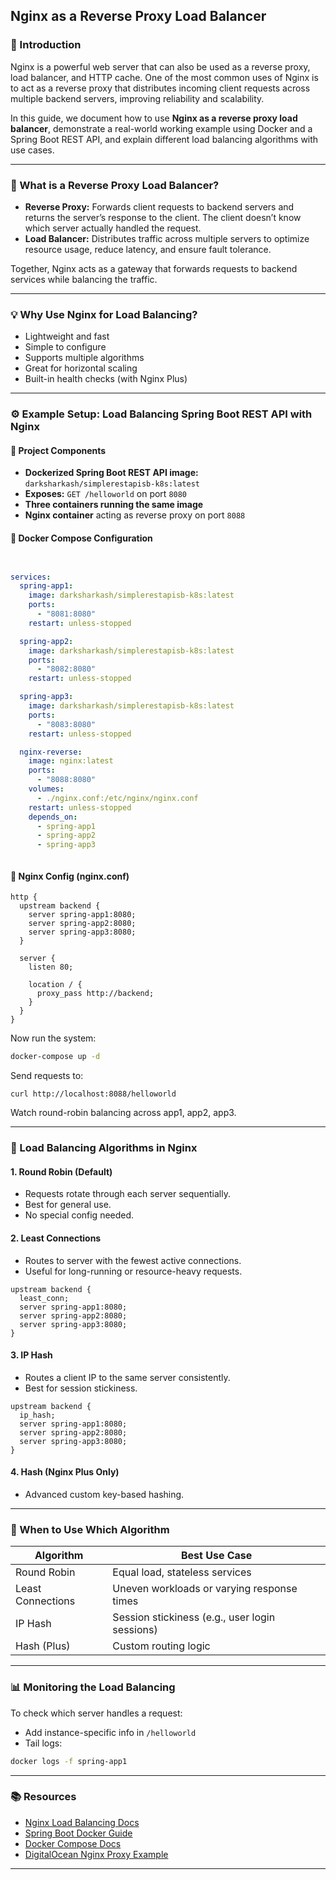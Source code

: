 ## Nginx as a Reverse Proxy Load Balancer

### 📘 Introduction
Nginx is a powerful web server that can also be used as a reverse proxy, load balancer, and HTTP cache. One of the most common uses of Nginx is to act as a reverse proxy that distributes incoming client requests across multiple backend servers, improving reliability and scalability.

In this guide, we document how to use **Nginx as a reverse proxy load balancer**, demonstrate a real-world working example using Docker and a Spring Boot REST API, and explain different load balancing algorithms with use cases.

---

### 🔧 What is a Reverse Proxy Load Balancer?
- **Reverse Proxy:** Forwards client requests to backend servers and returns the server’s response to the client. The client doesn’t know which server actually handled the request.
- **Load Balancer:** Distributes traffic across multiple servers to optimize resource usage, reduce latency, and ensure fault tolerance.

Together, Nginx acts as a gateway that forwards requests to backend services while balancing the traffic.

---

### 💡 Why Use Nginx for Load Balancing?
- Lightweight and fast
- Simple to configure
- Supports multiple algorithms
- Great for horizontal scaling
- Built-in health checks (with Nginx Plus)

---

### ⚙️ Example Setup: Load Balancing Spring Boot REST API with Nginx

#### 🧱 Project Components
- **Dockerized Spring Boot REST API image:** `darksharkash/simplerestapisb-k8s:latest`
- **Exposes:** `GET /helloworld` on port `8080`
- **Three containers running the same image**
- **Nginx container** acting as reverse proxy on port `8088`

#### 📝 Docker Compose Configuration
```yaml


services:
  spring-app1:
    image: darksharkash/simplerestapisb-k8s:latest
    ports:
      - "8081:8080"
    restart: unless-stopped

  spring-app2:
    image: darksharkash/simplerestapisb-k8s:latest
    ports:
      - "8082:8080"
    restart: unless-stopped

  spring-app3:
    image: darksharkash/simplerestapisb-k8s:latest
    ports:
      - "8083:8080"
    restart: unless-stopped

  nginx-reverse:
    image: nginx:latest
    ports:
      - "8088:8080"
    volumes:
      - ./nginx.conf:/etc/nginx/nginx.conf
    restart: unless-stopped
    depends_on:
      - spring-app1
      - spring-app2
      - spring-app3



```

#### 🔧 Nginx Config (nginx.conf)
```nginx
http {
  upstream backend {
    server spring-app1:8080;
    server spring-app2:8080;
    server spring-app3:8080;
  }

  server {
    listen 80;

    location / {
      proxy_pass http://backend;
    }
  }
}
```

Now run the system:
```bash
docker-compose up -d
```

Send requests to:
```
curl http://localhost:8088/helloworld
```

Watch round-robin balancing across app1, app2, app3.

---

### 🔁 Load Balancing Algorithms in Nginx

#### 1. Round Robin (Default)
- Requests rotate through each server sequentially.
- Best for general use.
- No special config needed.

#### 2. Least Connections
- Routes to server with the fewest active connections.
- Useful for long-running or resource-heavy requests.
```nginx
upstream backend {
  least_conn;
  server spring-app1:8080;
  server spring-app2:8080;
  server spring-app3:8080;
}
```

#### 3. IP Hash
- Routes a client IP to the same server consistently.
- Best for session stickiness.
```nginx
upstream backend {
  ip_hash;
  server spring-app1:8080;
  server spring-app2:8080;
  server spring-app3:8080;
}
```

#### 4. Hash (Nginx Plus Only)
- Advanced custom key-based hashing.

---

### 📌 When to Use Which Algorithm
| Algorithm        | Best Use Case                                 |
|------------------|-----------------------------------------------|
| Round Robin      | Equal load, stateless services                |
| Least Connections| Uneven workloads or varying response times    |
| IP Hash          | Session stickiness (e.g., user login sessions)|
| Hash (Plus)      | Custom routing logic                          |

---

### 📊 Monitoring the Load Balancing
To check which server handles a request:
- Add instance-specific info in `/helloworld`
- Tail logs:
```bash
docker logs -f spring-app1
```

---

### 📚 Resources
- [Nginx Load Balancing Docs](https://nginx.org/en/docs/http/load_balancing.html)
- [Spring Boot Docker Guide](https://spring.io/guides/gs/spring-boot-docker/)
- [Docker Compose Docs](https://docs.docker.com/compose/)
- [DigitalOcean Nginx Proxy Example](https://www.digitalocean.com/community/tutorials/how-to-set-up-nginx-load-balancing)

---